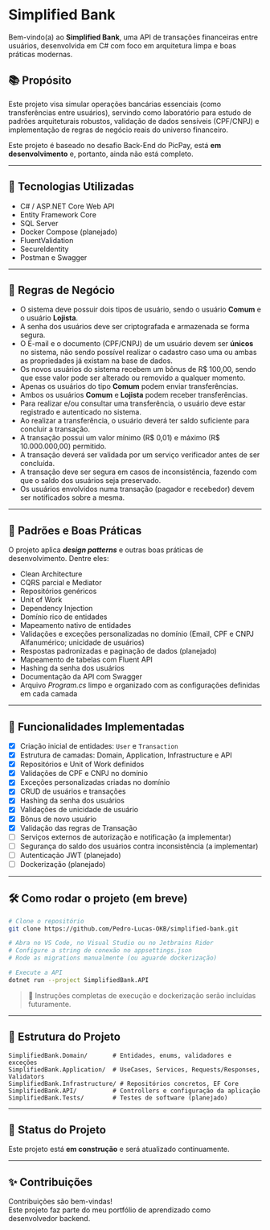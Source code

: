 # Simplified Bank
Bem-vindo(a) ao **Simplified Bank**, uma API de transações financeiras entre usuários, desenvolvida em C# com foco em arquitetura limpa e boas práticas modernas.

## 📚 Propósito
Este projeto visa simular operações bancárias essenciais (como transferências entre usuários), servindo como laboratório para estudo de padrões arquiteturais robustos, validação de dados sensíveis (CPF/CNPJ) e implementação de regras de negócio reais do universo financeiro.

Este projeto é baseado no desafio Back-End do PicPay, está **em desenvolvimento** e, portanto, ainda não está completo.

---

## 🚀 Tecnologias Utilizadas
- C# / ASP.NET Core Web API
- Entity Framework Core
- SQL Server
- Docker Compose (planejado)
- FluentValidation
- SecureIdentity
- Postman e Swagger

---

## 📄 Regras de Negócio
- O sistema deve possuir dois tipos de usuário, sendo o usuário **Comum** e o usuário **Lojista**.
- A senha dos usuários deve ser criptografada e armazenada se forma segura.
- O E-mail e o documento (CPF/CNPJ) de um usuário devem ser **únicos** no sistema, não sendo possível realizar o cadastro caso uma ou ambas as propriedades já existam na base de dados.
- Os novos usuários do sistema recebem um bônus de R$ 100,00, sendo que esse valor pode ser alterado ou removido a qualquer momento.
- Apenas os usuários do tipo **Comum** podem enviar transferências. 
- Ambos os usuários **Comum** e **Lojista** podem receber transferências.
- Para realizar e/ou consultar uma transferência, o usuário deve estar registrado e autenticado no sistema.
- Ao realizar a transferência, o usuário deverá ter saldo suficiente para concluir a transação.
- A transação possui um valor mínimo (R\$ 0,01) e máximo (R\$ 10.000.000,00) permitido.
- A transação deverá ser validada por um serviço verificador antes de ser concluída.
- A transação deve ser segura em casos de inconsistência, fazendo com que o saldo dos usuários seja preservado.
- Os usuários envolvidos numa transação (pagador e recebedor) devem ser notificados sobre a mesma.

---

## 🛞 Padrões e Boas Práticas
O projeto aplica **_design patterns_** e outras boas práticas de desenvolvimento. Dentre eles:
- Clean Architecture
- CQRS parcial e Mediator
- Repositórios genéricos
- Unit of Work
- Dependency Injection
- Domínio rico de entidades
- Mapeamento nativo de entidades
- Validações e exceções personalizadas no domínio (Email, CPF e CNPJ Alfanumérico; unicidade de usuários)
- Respostas padronizadas e paginação de dados (planejado)
- Mapeamento de tabelas com Fluent API
- Hashing da senha dos usuários
- Documentação da API com Swagger
- Arquivo _Program.cs_ limpo e organizado com as configurações definidas em cada camada

---

## 🎯 Funcionalidades Implementadas
- [x] Criação inicial de entidades: `User` e `Transaction`
- [x] Estrutura de camadas: Domain, Application, Infrastructure e API
- [x] Repositórios e Unit of Work definidos
- [x] Validações de CPF e CNPJ no domínio
- [x] Exceções personalizadas criadas no domínio
- [x] CRUD de usuários e transações
- [x] Hashing da senha dos usuários
- [x] Validações de unicidade de usuário
- [x] Bônus de novo usuário
- [x] Validação das regras de Transação
- [ ] Serviços externos de autorização e notificação (a implementar)
- [ ] Segurança do saldo dos usuários contra inconsistência (a implementar)
- [ ] Autenticação JWT (planejado)
- [ ] Dockerização (planejado)

---

## 🛠️ Como rodar o projeto (em breve)
```bash
# Clone o repositório
git clone https://github.com/Pedro-Lucas-OKB/simplified-bank.git

# Abra no VS Code, no Visual Studio ou no Jetbrains Rider
# Configure a string de conexão no appsettings.json
# Rode as migrations manualmente (ou aguarde dockerização)

# Execute a API
dotnet run --project SimplifiedBank.API
```

> 🚧 Instruções completas de execução e dockerização serão incluídas futuramente.

---

## 📂 Estrutura do Projeto
```plaintext
SimplifiedBank.Domain/       # Entidades, enums, validadores e exceções
SimplifiedBank.Application/  # UseCases, Services, Requests/Responses, Validators
SimplifiedBank.Infrastructure/ # Repositórios concretos, EF Core
SimplifiedBank.API/          # Controllers e configuração da aplicação
SimplifiedBank.Tests/        # Testes de software (planejado)
```

---

## 📌 Status do Projeto
Este projeto está **em construção** e será atualizado continuamente.

---

## ✨ Contribuições
Contribuições são bem-vindas!  
Este projeto faz parte do meu portfólio de aprendizado como desenvolvedor backend.
